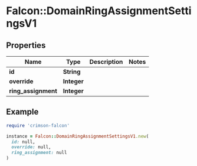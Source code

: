 # Falcon::DomainRingAssignmentSettingsV1

## Properties

| Name | Type | Description | Notes |
| ---- | ---- | ----------- | ----- |
| **id** | **String** |  |  |
| **override** | **Integer** |  |  |
| **ring_assignment** | **Integer** |  |  |

## Example

```ruby
require 'crimson-falcon'

instance = Falcon::DomainRingAssignmentSettingsV1.new(
  id: null,
  override: null,
  ring_assignment: null
)
```

